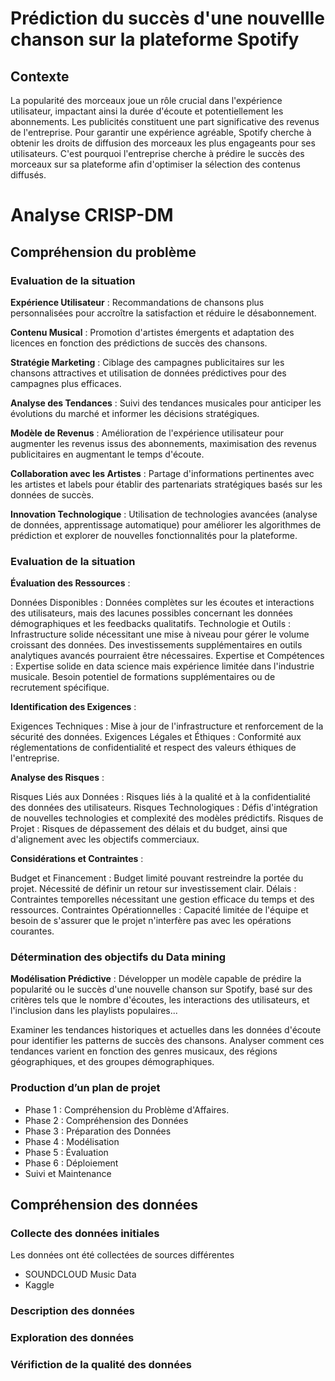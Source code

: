 
# Prédiction du succès d'une nouvellle chanson sur la plateforme Spotify

## Contexte
La popularité des morceaux joue un rôle crucial dans l'expérience utilisateur, impactant ainsi la durée d'écoute et potentiellement les abonnements. Les publicités constituent une part significative des revenus de l'entreprise. Pour garantir une expérience agréable, Spotify cherche à obtenir les droits de diffusion des morceaux les plus engageants pour ses utilisateurs. C'est pourquoi l'entreprise cherche à prédire le succès des morceaux sur sa plateforme afin d'optimiser la sélection des contenus diffusés.

# Analyse CRISP-DM
## Compréhension du problème
### Evaluation de la situation
**Expérience Utilisateur** : Recommandations de chansons plus personnalisées pour accroître la satisfaction et réduire le désabonnement.

**Contenu Musical** : Promotion d'artistes émergents et adaptation des licences en fonction des prédictions de succès des chansons.

**Stratégie Marketing** : Ciblage des campagnes publicitaires sur les chansons attractives et utilisation de données prédictives pour des campagnes plus efficaces.

**Analyse des Tendances** : Suivi des tendances musicales pour anticiper les évolutions du marché et informer les décisions stratégiques.

**Modèle de Revenus** : Amélioration de l'expérience utilisateur pour augmenter les revenus issus des abonnements, maximisation des revenus publicitaires en augmentant le temps d'écoute.

**Collaboration avec les Artistes** : Partage d'informations pertinentes avec les artistes et labels pour établir des partenariats stratégiques basés sur les données de succès.

**Innovation Technologique** : Utilisation de technologies avancées (analyse de données, apprentissage automatique) pour améliorer les algorithmes de prédiction et explorer de nouvelles fonctionnalités pour la plateforme.

### Evaluation de la situation
**Évaluation des Ressources** :

Données Disponibles : Données complètes sur les écoutes et interactions des utilisateurs, mais des lacunes possibles concernant les données démographiques et les feedbacks qualitatifs.
Technologie et Outils : Infrastructure solide nécessitant une mise à niveau pour gérer le volume croissant des données. Des investissements supplémentaires en outils analytiques avancés pourraient être nécessaires.
Expertise et Compétences : Expertise solide en data science mais expérience limitée dans l'industrie musicale. Besoin potentiel de formations supplémentaires ou de recrutement spécifique.

**Identification des Exigences** :

Exigences Techniques : Mise à jour de l'infrastructure et renforcement de la sécurité des données.
Exigences Légales et Éthiques : Conformité aux réglementations de confidentialité et respect des valeurs éthiques de l'entreprise.

**Analyse des Risques** :

Risques Liés aux Données : Risques liés à la qualité et à la confidentialité des données des utilisateurs.
Risques Technologiques : Défis d'intégration de nouvelles technologies et complexité des modèles prédictifs.
Risques de Projet : Risques de dépassement des délais et du budget, ainsi que d'alignement avec les objectifs commerciaux.

**Considérations et Contraintes** :

Budget et Financement : Budget limité pouvant restreindre la portée du projet. Nécessité de définir un retour sur investissement clair.
Délais : Contraintes temporelles nécessitant une gestion efficace du temps et des ressources.
Contraintes Opérationnelles : Capacité limitée de l'équipe et besoin de s'assurer que le projet n'interfère pas avec les opérations courantes.

### Détermination des objectifs du Data mining
**Modélisation Prédictive** :
Développer un modèle capable de prédire la popularité ou le succès d'une nouvelle chanson sur Spotify, basé sur des critères tels que le nombre d'écoutes, les interactions des utilisateurs, et l'inclusion dans les playlists populaires...

Examiner les tendances historiques et actuelles dans les données d'écoute pour identifier les patterns de succès des chansons.
Analyser comment ces tendances varient en fonction des genres musicaux, des régions géographiques, et des groupes démographiques.

### Production d’un plan de projet
- Phase 1 : Compréhension du Problème d'Affaires.
- Phase 2 : Compréhension des Données 
- Phase 3 : Préparation des Données
- Phase 4 : Modélisation 
- Phase 5 : Évaluation
- Phase 6 : Déploiement
- Suivi et Maintenance

## Compréhension des données
### Collecte des données initiales
Les données ont été collectées de sources différentes 
- SOUNDCLOUD Music Data
- Kaggle
### Description des données

### Exploration des données
### Vérifiction de la qualité des données
